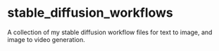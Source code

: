 # stable_diffusion_workflows
A collection of my stable diffusion workflow files for text to image, and image to video generation.
